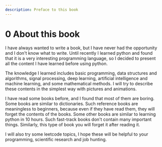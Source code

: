 ```yaml
---
description: Preface to this book
---
```


# 0 About this book

I have always wanted to write a book, but I have never had the opportunity and I don't know what to write. Until recently I learned python and found that it is a very interesting programming language, so I decided to present all the content I have learned before using python.

The knowledge I learned includes basic programming, data structures and algorithms, signal processing, deep learning, artificial intelligence and machine learning, and some mathematical methods. I will try to describe these contents in the simplest way with pictures and animations.

I have read some books before, and I found that most of them are boring. Some books are similar to dictionaries. Such reference books are meaningless to beginners, because even if they have read them, they will forget the contents of the books. Some other books are similar to learning python in 10 hours. Such fast-track books don't contain many important things. Similarly, this type of book you will forget it after reading it.

I will also try some leetcode topics, I hope these will be helpful to your programming, scientific research and job hunting.
